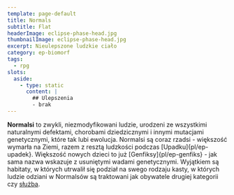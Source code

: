 ```yaml
---
template: page-default
title: Normals
subtitle: Flat
headerImage: eclipse-phase-head.jpg
thumbnailImage: eclipse-phase-head.jpg
excerpt: Nieulepszone ludzkie ciało
category: ep-biomorf
tags:
  - rpg
slots:
  aside:
    - type: static
      content: |
        ## Ulepszenia
        - brak
---
```

**Normalsi** to zwykli, niezmodyfikowani ludzie, urodzeni ze wszystkimi naturalnymi defektami, chorobami dziedzicznymi i innymi mutacjami genetycznymi, które tak lubi ewolucja. Normalsi są coraz rzadsi - większość wymarła na Ziemi, razem z resztą ludzkości podczas [Upadku]{pl/ep-upadek}. Większość nowych dzieci to już [Genfiksy]{pl/ep-genfiks} - jak sama nazwa wskazuje z usuniętymi wadami genetycznymi. Wyjątkiem są habitaty, w których utrwalił się podział na swego rodzaju kasty, w których ludzie odziani w Normalsów są traktowani jak obywatele drugiej kategorii czy [służba](#).